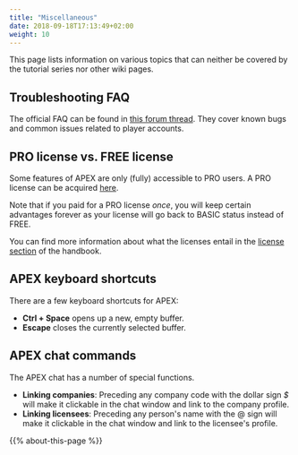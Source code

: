 ```yaml
---
title: "Miscellaneous"
date: 2018-09-18T17:13:49+02:00
weight: 10
---
```


This page lists information on various topics that can neither be covered by the tutorial series nor other wiki pages.

## Troubleshooting FAQ

The official FAQ can be found in [this forum thread](https://com.prosperousuniverse.com/t/frequently-asked-questions/). They cover known bugs and common issues related to player accounts.

## PRO license vs. FREE license

Some features of APEX are only (fully) accessible to PRO users. A PRO license can be acquired [here](https://prosperousuniverse.com/premium).

Note that if you paid for a PRO license _once_, you will keep certain advantages forever as your license will go back to BASIC status instead of FREE.

You can find more information about what the licenses entail in the [license section](../../wiki/pro-license) of the handbook.

## APEX keyboard shortcuts

There are a few keyboard shortcuts for APEX:  
- **Ctrl + Space** opens up a new, empty buffer.  
- **Escape** closes the currently selected buffer.  

## APEX chat commands

The APEX chat has a number of special functions.  
- **Linking companies**: Preceding any company code with the dollar sign *$* will make it clickable in the chat window and link to the company profile.  
- **Linking licensees**: Preceding any person's name with the @ sign will make it clickable in the chat window and link to the licensee's profile.  

{{% about-this-page %}}
